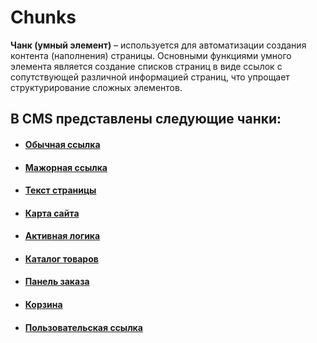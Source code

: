 # Chunks

**Чанк (умный элемент)** – используется для автоматизации создания контента (наполнения) страницы. 
Основными функциями умного элемента является создание списков страниц в виде ссылок 
с сопутствующей различной информацией страниц, что упрощает структурирование сложных элементов.

## В СMS представлены следующие чанки:

  + #### [Обычная ссылка](https://github.com/miroshnichenkoYaroslav/chunksDocumentation/blob/master/normalLink.md)
  + #### [Мажорная ссылка](https://github.com/miroshnichenkoYaroslav/chunksDocumentation/blob/master/majorLink.md) 
  + #### [Текст страницы](https://github.com/miroshnichenkoYaroslav/chunksDocumentation/blob/master/pageContents.md)  
  + #### [Карта сайта](https://github.com/miroshnichenkoYaroslav/chunksDocumentation/blob/master/siteMap.md)
  + #### [Активная логика](https://github.com/miroshnichenkoYaroslav/chunksDocumentation/blob/master/activeLogic.md)  
  + #### [Каталог товаров](https://github.com/miroshnichenkoYaroslav/chunksDocumentation/blob/master/productsCatalog.md)
  + #### [Панель заказа](https://github.com/miroshnichenkoYaroslav/chunksDocumentation/blob/master/orderBar.md)
  + #### [Корзина](https://github.com/miroshnichenkoYaroslav/chunksDocumentation/blob/master/basket.md)
  + #### [Пользовательская ссылка](https://github.com/miroshnichenkoYaroslav/chunksDocumentation/blob/master/userLink.md)
